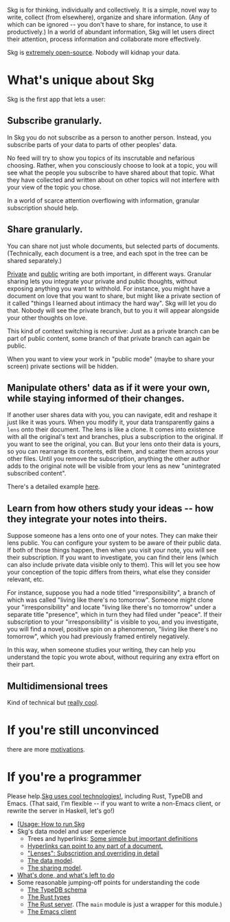 Skg is for thinking, individually and collectively. It is a simple, novel way to write, collect (from elsewhere), organize and share information. (Any of which can be ignored -- you don't have to share, for instance, to use it productively.) In a world of abundant information, Skg will let users direct their attention, process information and collaborate more effectively.

Skg is [extremely open-source](LICENSE.md). Nobody will kidnap your data.
# What's unique about Skg
Skg is the first app that lets a user:
## Subscribe granularly.
In Skg you do not subscribe as a person to another person. Instead, you subscribe parts of your data to parts of other peoples' data.

No feed will try to show you topics of its inscrutable and nefarious choosing. Rather, when you consciously choose to look at a topic, you will see what the people you subscribe to have shared about that topic. What they have collected and written about on other topics will not interfere with your view of the topic you chose.

In a world of scarce attention overflowing with information, granular subscription should help.
## Share granularly.
You can share not just whole documents, but selected parts of documents. (Technically, each document is a tree, and each spot in the tree can be shared separately.)

[Private](private-writing.md) and [public](public-writing.md) writing are both important, in different ways. Granular sharing lets you integrate your private and public thoughts, without exposing anything you want to withhold. For instance, you might have a document on love that you want to share, but might like a private section of it called "things I learned about intimacy the hard way". Skg will let you do that. Nobody will see the private branch, but to you it will appear alongside your other thoughts on love.

This kind of context switching is recursive: Just as a private branch can be part of public content, some branch of that private branch can again be public.

When you want to view your work in "public mode" (maybe to share your screen) private sections will be hidden.
## Manipulate others' data as if it were your own, while staying informed of their changes.
If another user shares data with you, you can navigate, edit and reshape it just like it was yours. When you modify it, your data transparently gains a `lens` onto their document. The lens is like a clone. It comes into existence with all the original's text and branches, plus a subscription to the original. If you want to see the original, you can. But your lens onto their data is yours, so you can rearrange its contents, edit them, and scatter them across your other files. Until you remove the subscription, anything the other author adds to the original note will be visible from your lens as new "unintegrated subscribed content".

There's a detailed example [here](docs/lenses.md).
## Learn from how others study your ideas -- how they integrate your notes into theirs.
Suppose someone has a lens onto one of your notes. They can make their lens public. You can configure your system to be aware of their public data. If both of those things happen, then when you visit your note, you will see their subscription. If you want to investigate, you can find their lens (which can also include private data visible only to them). This will let you see how your conception of the topic differs from theirs, what else they consider relevant, etc.

For instance, suppose you had a node titled "irresponsibility", a branch of which was called "living like there's no tomorrow". Someone might clone your "irresponsibility" and locate "living like there's no tomorrow" under a separate title "presence", which in turn they had filed under "peace". If their subscription to your "irresponsibility" is visible to you, and you investigate, you will find a novel, positive spin on a phenomenon, "living like there's no tomorrow", which you had previously framed entirely negatively.

In this way, when someone studies your writing, they can help you understand the topic you wrote about, without requiring any extra effort on their part.
## Multidimensional trees
Kind of technical but [really cool](docs/multidimensional-trees.md).
# If you're still unconvinced
there are more [motivations](MOTIVATIONS.md).
# If you're a programmer
Please help.[Skg uses cool technologies!](docs/cool-tech-in-skg.md), including Rust, TypeDB and Emacs. (That said, I'm flexible -- if you want to write a non-Emacs client, or rewrite the server in Haskell, let's go!)

- [[Usage: How to run Skg](docs/usage.md)
- Skg's data model and user experience
  - Trees and hyperlinks: [Some simple but important definitions](docs/vocabulary.md)
  - [Hyperlinks can point to any part of a document.](docs/hyperlinks.md)
  - ["Lenses": Subscription and overriding in detail](docs/lenses.md)
  - [The data model](docs/data-model.md).
  - [The sharing model](docs/sharing-model.md).
- [What's done, and what's left to do](docs/progress.md)
- Some reasonable jumping-off points for understanding the code
  - [The TypeDB schema](schema.tql)
  - [The Rust types](rust/types.rs)
  - [The Rust server](rust/serve.rs). (The `main` module is just a wrapper for this module.)
  - [The Emacs client](elisp/client.el)
